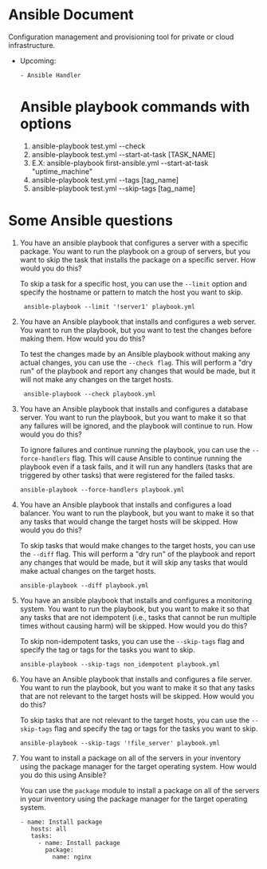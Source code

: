 # Ansible Document
Configuration management and provisioning tool for private or cloud infrastructure. 

- Upcoming:
    
      - Ansible Handler

  # Ansible playbook commands with options

  1. ansible-playbook test.yml --check
  2. ansible-playbook test.yml --start-at-task [TASK_NAME]
  3. E.X: ansible-playbook first-ansible.yml --start-at-task "uptime_machine"
  4. ansible-playbook test.yml --tags [tag_name]
  5. ansible-playbook test.yml --skip-tags [tag_name]

# Some Ansible questions

1. You have an ansible playbook that configures a server with a specific package. You want to run the playbook on a group of servers, but you want to skip the task that installs the package on a specific server. How would you do this?

    To skip a task for a specific host, you can use the `--limit` option and specify the hostname or pattern to match the host you want to skip.

        ansible-playbook --limit '!server1' playbook.yml

2. You have an Ansible playbook that installs and configures a web server. You want to run the playbook, but you want to test the changes before making them. How would you do this?

    To test the changes made by an Ansible playbook without making any actual changes, you can use the `--check flag`. This will perform a "dry run" of the playbook and report any changes that would be made, but it will not make any changes on the target hosts.

        ansible-playbook --check playbook.yml

3. You have an Ansible playbook that installs and configures a database server. You want to run the playbook, but you want to make it so that any failures will be ignored, and the playbook will continue to run. How would you do this?

    To ignore failures and continue running the playbook, you can use the `--force-handlers` flag. This will cause Ansible to continue running the playbook even if a task fails, and it will run any handlers (tasks that are triggered by other tasks) that were registered for the failed tasks.

       ansible-playbook --force-handlers playbook.yml

4. You have an Ansible playbook that installs and configures a load balancer. You want to run the playbook, but you want to make it so that any tasks that would change the target hosts will be skipped. How would you do this?

    To skip tasks that would make changes to the target hosts, you can use the `--diff` flag. This will perform a "dry run" of the playbook and report any changes that would be made, but it will skip any tasks that would make actual changes on the target hosts.

       ansible-playbook --diff playbook.yml

5. You have an ansible playbook that installs and configures a monitoring system. You want to run the playbook, but you want to make it so that any tasks that are not idempotent (i.e., tasks that cannot be run multiple times without causing harm) will be skipped. How would you do this?

   To skip non-idempotent tasks, you can use the `--skip-tags` flag and specify the tag or tags for the tasks you want to skip.

       ansible-playbook --skip-tags non_idempotent playbook.yml

6. You have an Ansible playbook that installs and configures a file server. You want to run the playbook, but you want to make it so that any tasks that are not relevant to the target hosts will be skipped. How would you do this?

   To skip tasks that are not relevant to the target hosts, you can use the `--skip-tags` flag and specify the tag or tags for the tasks you want to skip.

       ansible-playbook --skip-tags '!file_server' playbook.yml

9. You want to install a package on all of the servers in your inventory using the package manager for the target operating system. How would you do this using Ansible?

    You can use the `package` module to install a package on all of the servers in your inventory using the package manager for the target operating system.

       - name: Install package
          hosts: all
          tasks:
            - name: Install package
              package:
                name: nginx

